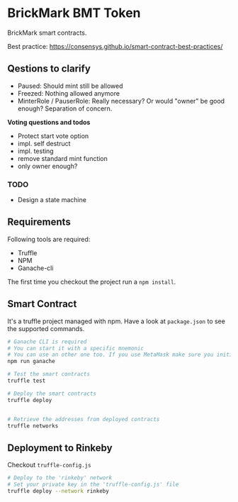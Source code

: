# BrickMark BMT Token

BrickMark smart contracts.

Best practice: https://consensys.github.io/smart-contract-best-practices/

## Qestions to clarify

- Paused: Should mint still be allowed
- Freezed: Nothing allowed anymore
- MinterRole / PauserRole: Really necessary? Or would "owner" be good enough? Separation of concern.

**Voting questions and todos**
- Protect start vote option
- impl. self destruct
- impl. testing
- remove standard mint function
- only owner enough?

### TODO
- Design a state machine

## Requirements

Following tools are required:

- Truffle
- NPM
- Ganache-cli

The first time you checkout the project run a `npm install`.

## Smart Contract

It's a truffle project managed with npm. Have a look at `package.json` to see the supported commands.

```bash
# Ganache CLI is required
# You can start it with a specific mnemonic
# You can use an other one too. If you use MetaMask make sure you initialize MM with the same Mnemonic
npm run ganache

# Test the smart contracts
truffle test

# Deploy the smart contracts
truffle deploy


# Retrieve the addresses from deployed contracts
truffle networks
```

## Deployment to Rinkeby

Checkout `truffle-config.js`

```bash
# Deploy to the 'rinkeby' network
# Set your private key in the 'truffle-config.js' file
truffle deploy --network rinkeby
```